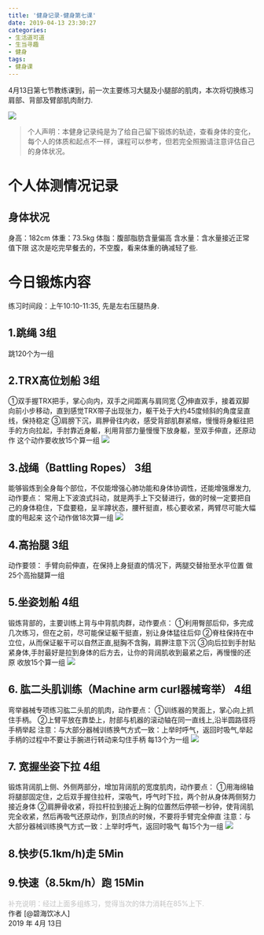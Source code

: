 ```yaml
---
title: '健身记录-健身第七课'
date: 2019-04-13 23:30:27
categories:
- 生活道可道
- 生当寻趣
- 健身
tags:
- 健身课
---
```



4月13日第七节教练课到，前一次主要练习大腿及小腿部的肌肉，本次将切换练习肩部、背部及臂部肌肉耐力.

![](https://raw.githubusercontent.com/liruixue/muqiaosite/master/images/life-gym/class7-home.jpg)
<!-- more -->
>个人声明：本健身记录纯是为了给自己留下锻炼的轨迹，查看身体的变化，每个人的体质和起点不一样，课程可以参考，但若完全照搬请注意评估自己的身体状况。


#  个人体测情况记录
##  身体状况
身高：182cm
体重：73.5kg
体脂：腹部脂肪含量偏高
含水量：含水量接近正常值下限
这次是吃完早餐去的，不空腹，看来体重的确减轻了些.
#  今日锻炼内容
练习时间段：上午10:10-11:35, 先是左右压腿热身.
##  1.跳绳   3组
跳120个为一组
##  2.TRX高位划船   3组
①双手握TRX把手，掌心向内，双手之间距离与肩同宽
②伸直双手，接着双脚向前小步移动，直到感觉TRX带子出现张力，躯干处于大约45度倾斜的角度呈直线，保持稳定
③肩膀下沉，肩胛骨往内收，感受背部肌群紧缩，慢慢将身躯往把手的方向拉起，手肘靠近身躯，利用背部力量慢慢下放身躯，至双手伸直，还原动作
这个动作要收放15个算一组
![](https://raw.githubusercontent.com/liruixue/muqiaosite/master/images/life-gym/class3-trx.gif)
##  3.战绳（Battling Ropes）   3组
能够锻炼到全身每个部位，不仅能增强心肺功能和身体协调性，还能增强爆发力,动作要点：
常用上下波浪式抖动，就是两手上下交替进行，做的时候一定要把自己的身体稳住，下盘要稳，呈半蹲状态，腰杆挺直，核心要收紧，两臂尽可能大幅度的甩起来
这个动作做18次算一组
![](https://raw.githubusercontent.com/liruixue/muqiaosite/master/images/life-gym/class7-zhanshen.gif)
##  4.高抬腿   3组
动作要领：
手臂向前伸直，在保持上身挺直的情况下，两腿交替抬至水平位置
做25个高抬腿算一组
##  5.坐姿划船   4组
锻炼背部的，主要训练上背与中背肌肉群，动作要点：
①利用臀部后仰，多完成几次练习，但在之前，尽可能保证躯干挺直，别让身体猛往后仰
②脊柱保持在中立位，从而保证躯干可以自然正直,挺胸不含胸，肩胛注意下沉
③向后拉到手肘贴紧身体,手肘最好是拉到身体的后方去，让你的背阔肌收到最紧之后，再慢慢的还原
收放15个算一组
![](https://raw.githubusercontent.com/liruixue/muqiaosite/master/images/life-gym/class3-seat-boat.gif)
##  6. 肱二头肌训练（Machine arm curl器械弯举）  4组
弯举器械专项练习肱二头肌的肌肉，动作要点：
①训练器的凳面上，掌心向上抓住手柄。
②上臂平放在靠垫上，肘部与机器的滚动轴在同一直线上,沿半圆路径将手柄举起
注意：与大部分器械训练换气方式一致：上举时呼气，返回时吸气,举起手柄的过程中不要让手腕进行转动来勾住手柄
每13个为一组
![](https://raw.githubusercontent.com/liruixue/muqiaosite/master/images/life-gym/class7-arm-curl.jpg)
##  7. 宽握坐姿下拉  4组
锻炼背阔肌上侧、外侧两部分，增加背阔肌的宽度肌肉，动作要点：
①用海绵轴将腿部固定住，之后双手握住拉杆，深吸气，呼气时下拉，两个肘从身体两侧努力接近身体
②肩胛骨收紧，将拉杆拉到接近上胸的位置然后停顿一秒钟，使背阔肌完全收紧，然后再吸气还原动作，到顶点的时候，不要将手臂完全伸直
注意：与大部分器械训练换气方式一致：上举时呼气，返回时吸气
每15个为一组
![](https://raw.githubusercontent.com/liruixue/muqiaosite/master/images/life-gym/class7-seat-gonger.jpg)


##  8.快步(5.1km/h)走      5Min
##  9.快速（8.5km/h）跑      15Min 

<font color=#c3c3c3>补充说明：经过上面多组练习，觉得当次的体力消耗在85%上下.</font>
</br>
作者 [@碧海饮冰人]    
2019 年 4月 13日    



